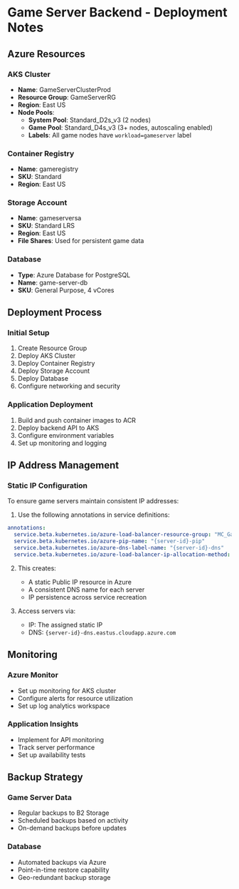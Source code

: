# Game Server Backend - Deployment Notes

## Azure Resources

### AKS Cluster
- **Name**: GameServerClusterProd
- **Resource Group**: GameServerRG
- **Region**: East US
- **Node Pools**:
  - **System Pool**: Standard_D2s_v3 (2 nodes)
  - **Game Pool**: Standard_D4s_v3 (3+ nodes, autoscaling enabled)
  - **Labels**: All game nodes have `workload=gameserver` label

### Container Registry
- **Name**: gameregistry
- **SKU**: Standard
- **Region**: East US

### Storage Account
- **Name**: gameserversa
- **SKU**: Standard LRS
- **Region**: East US
- **File Shares**: Used for persistent game data

### Database
- **Type**: Azure Database for PostgreSQL
- **Name**: game-server-db
- **SKU**: General Purpose, 4 vCores

## Deployment Process

### Initial Setup
1. Create Resource Group
2. Deploy AKS Cluster
3. Deploy Container Registry
4. Deploy Storage Account
5. Deploy Database
6. Configure networking and security

### Application Deployment
1. Build and push container images to ACR
2. Deploy backend API to AKS
3. Configure environment variables
4. Set up monitoring and logging

## IP Address Management

### Static IP Configuration
To ensure game servers maintain consistent IP addresses:

1. Use the following annotations in service definitions:
```yaml
annotations:
  service.beta.kubernetes.io/azure-load-balancer-resource-group: "MC_GameServerRG_GameServerClusterProd_eastus"
  service.beta.kubernetes.io/azure-pip-name: "{server-id}-pip"
  service.beta.kubernetes.io/azure-dns-label-name: "{server-id}-dns"
  service.beta.kubernetes.io/azure-load-balancer-ip-allocation-method: "static"
```

2. This creates:
   - A static Public IP resource in Azure
   - A consistent DNS name for each server
   - IP persistence across service recreation

3. Access servers via:
   - IP: The assigned static IP
   - DNS: `{server-id}-dns.eastus.cloudapp.azure.com`

## Monitoring

### Azure Monitor
- Set up monitoring for AKS cluster
- Configure alerts for resource utilization
- Set up log analytics workspace

### Application Insights
- Implement for API monitoring
- Track server performance
- Set up availability tests

## Backup Strategy

### Game Server Data
- Regular backups to B2 Storage
- Scheduled backups based on activity
- On-demand backups before updates

### Database
- Automated backups via Azure
- Point-in-time restore capability
- Geo-redundant backup storage 